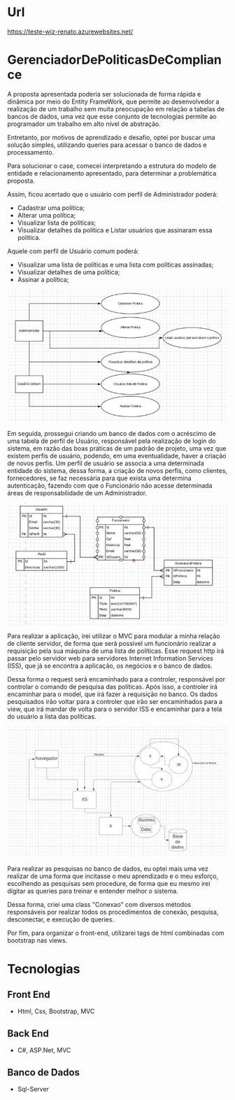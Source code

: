 # Url 

https://teste-wiz-renato.azurewebsites.net/

# GerenciadorDePoliticasDeCompliance

A proposta apresentada poderia ser solucionada de forma rápida e dinâmica por meio do Entity FrameWork, que permite ao desenvolvedor a realização de um trabalho sem muita preocupação em relação a tabelas de bancos de dados, uma vez que esse conjunto de tecnologias permite ao programador um trabalho em alto nível de abstração.

Entretanto, por motivos de aprendizado e desafio, optei por buscar uma solução simples, utilizando queries para acessar o banco de dados e processamento.

Para solucionar o case, comecei interpretando a estrutura do modelo de entidade e relacionamento apresentado, para determinar a problemática proposta.

Assim, ficou acertado que o usuário com perfil de  Administrador poderá: 
- Cadastrar uma política;
- Alterar uma política;
- Visualizar lista de politicas;
- Visualizar detalhes da política e Listar usuários que assinaram essa política.

Aquele com perfil de Usuário comum poderá:
- Visualizar uma lista de políticas e uma lista com políticas assinadas;
- Visualizar detalhes de uma política;
- Assinar a política;

<img src="https://raw.githubusercontent.com/RMiike/GerenciadorDePoliticasDeCompliance/master/assets/img.001.JPG">

Em seguida, prossegui criando um banco de dados com o acréscimo de uma tabela de perfil de Usuário, responsável pela realização de login do sistema, em razão das boas práticas de um padrão de projeto, uma vez que existem perfis de usuário, podendo, em uma eventualidade, haver a criação de novos perfis.
Um perfil de usuário se associa a uma determinada entidade do sistema, dessa forma, a criação de novos perfis, como clientes, fornecedores, se faz necessária para que exista uma determina autenticação, fazendo com que o Funcionário não acesse determinada áreas de responsabilidade de um Administrador.

<img src="https://raw.githubusercontent.com/RMiike/GerenciadorDePoliticasDeCompliance/master/assets/img.002.JPG">

Para realizar a aplicação, irei utilizar o MVC para modular a minha relação de cliente servidor, de forma que será possível um funcionário realizar a requisição pela sua máquina de uma lista de políticas.
Esse request http irá passar pelo servidor web para servidores Internet Information Services (ISS),  que já se encontra a aplicação, os negócios e o banco de dados.

Dessa forma o request será encaminhado para a controler, responsável por controlar o comando de pesquisa das políticas. Após isso, a controler irá encaminhar para o model, que irá fazer a requisição no banco.
Os dados pesquisados irão voltar para a controler que irão ser encaminhados para a view, que irá mandar de volta para o servidor ISS e encaminhar para a tela do usuário a lista das políticas. 

<img src="https://raw.githubusercontent.com/RMiike/GerenciadorDePoliticasDeCompliance/master/assets/img.003.JPG">

Para realizar as pesquisas no banco de dados, eu optei mais uma vez realizar de uma forma que incitasse o meu aprendizado e o meu esforço, escolhendo as pesquisas sem procedure, de forma que eu mesmo irei digitar as queries para treinar e entender melhor o sistema. 

Dessa forma, criei uma class "Conexao" com diversos métodos  responsáveis por realizar todos os procedimentos de conexão, pesquisa, desconectar, e execução de queries.

Por fim, para organizar o front-end, utilizarei tags de html combinadas com bootstrap nas views.

# Tecnologias

## Front End
* Html, Css, Bootstrap, MVC
## Back End

* C#, ASP.Net, MVC

## Banco de Dados

* Sql-Server
